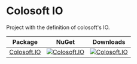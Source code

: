 # Colosoft IO

Project with the definition of colosoft's IO.


| Package | NuGet | Downloads |
| ------- | ------------ | --------- |
| [Colosoft.IO](https://www.nuget.org/packages/Colosoft.IO/) | [![Colosoft.IO](https://img.shields.io/nuget/v/Colosoft.IO.svg)](https://www.nuget.org/packages/Colosoft.IO/) | [![Colosoft.IO](https://img.shields.io/nuget/dt/Colosoft.IO.svg)](https://www.nuget.org/packages/Colosoft.IO/) |


